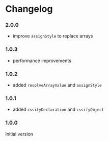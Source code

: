 Changelog
=========

### 2.0.0

-   improve `assignStyle` to replace arrays

### 1.0.3

-   performance improvements

### 1.0.2

-   added `resolveArrayValue` and `assignStyle`

### 1.0.1

-   added `cssifyDeclaration` and `cssifyObject`

### 1.0.0

Initial version
